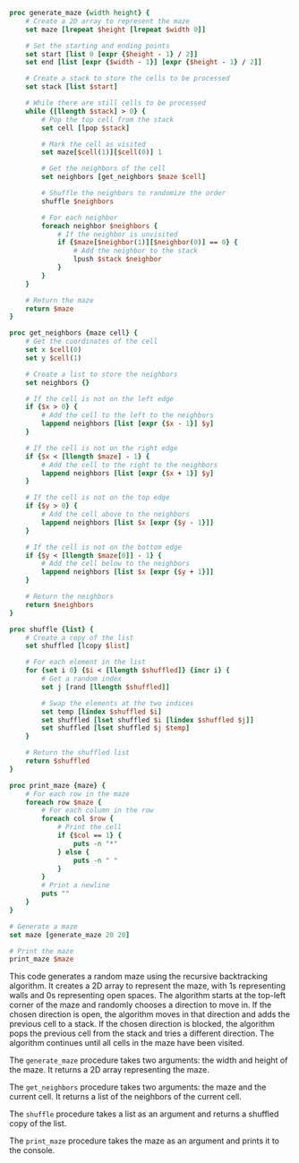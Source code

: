 ```tcl
proc generate_maze {width height} {
    # Create a 2D array to represent the maze
    set maze [lrepeat $height [lrepeat $width 0]]

    # Set the starting and ending points
    set start [list 0 [expr {$height - 1} / 2]]
    set end [list [expr {$width - 1}] [expr {$height - 1} / 2]]

    # Create a stack to store the cells to be processed
    set stack [list $start]

    # While there are still cells to be processed
    while {[llength $stack] > 0} {
        # Pop the top cell from the stack
        set cell [lpop $stack]

        # Mark the cell as visited
        set maze[$cell(1)][$cell(0)] 1

        # Get the neighbors of the cell
        set neighbors [get_neighbors $maze $cell]

        # Shuffle the neighbors to randomize the order
        shuffle $neighbors

        # For each neighbor
        foreach neighbor $neighbors {
            # If the neighbor is unvisited
            if {$maze[$neighbor(1)][$neighbor(0)] == 0} {
                # Add the neighbor to the stack
                lpush $stack $neighbor
            }
        }
    }

    # Return the maze
    return $maze
}

proc get_neighbors {maze cell} {
    # Get the coordinates of the cell
    set x $cell(0)
    set y $cell(1)

    # Create a list to store the neighbors
    set neighbors {}

    # If the cell is not on the left edge
    if {$x > 0} {
        # Add the cell to the left to the neighbors
        lappend neighbors [list [expr {$x - 1}] $y]
    }

    # If the cell is not on the right edge
    if {$x < [llength $maze] - 1} {
        # Add the cell to the right to the neighbors
        lappend neighbors [list [expr {$x + 1}] $y]
    }

    # If the cell is not on the top edge
    if {$y > 0} {
        # Add the cell above to the neighbors
        lappend neighbors [list $x [expr {$y - 1}]]
    }

    # If the cell is not on the bottom edge
    if {$y < [llength $maze[0]] - 1} {
        # Add the cell below to the neighbors
        lappend neighbors [list $x [expr {$y + 1}]]
    }

    # Return the neighbors
    return $neighbors
}

proc shuffle {list} {
    # Create a copy of the list
    set shuffled [lcopy $list]

    # For each element in the list
    for {set i 0} {$i < [llength $shuffled]} {incr i} {
        # Get a random index
        set j [rand [llength $shuffled]]

        # Swap the elements at the two indices
        set temp [lindex $shuffled $i]
        set shuffled [lset shuffled $i [lindex $shuffled $j]]
        set shuffled [lset shuffled $j $temp]
    }

    # Return the shuffled list
    return $shuffled
}

proc print_maze {maze} {
    # For each row in the maze
    foreach row $maze {
        # For each column in the row
        foreach col $row {
            # Print the cell
            if {$col == 1} {
                puts -n "*"
            } else {
                puts -n " "
            }
        }
        # Print a newline
        puts ""
    }
}

# Generate a maze
set maze [generate_maze 20 20]

# Print the maze
print_maze $maze
```

This code generates a random maze using the recursive backtracking algorithm. It creates a 2D array to represent the maze, with 1s representing walls and 0s representing open spaces. The algorithm starts at the top-left corner of the maze and randomly chooses a direction to move in. If the chosen direction is open, the algorithm moves in that direction and adds the previous cell to a stack. If the chosen direction is blocked, the algorithm pops the previous cell from the stack and tries a different direction. The algorithm continues until all cells in the maze have been visited.

The `generate_maze` procedure takes two arguments: the width and height of the maze. It returns a 2D array representing the maze.

The `get_neighbors` procedure takes two arguments: the maze and the current cell. It returns a list of the neighbors of the current cell.

The `shuffle` procedure takes a list as an argument and returns a shuffled copy of the list.

The `print_maze` procedure takes the maze as an argument and prints it to the console.